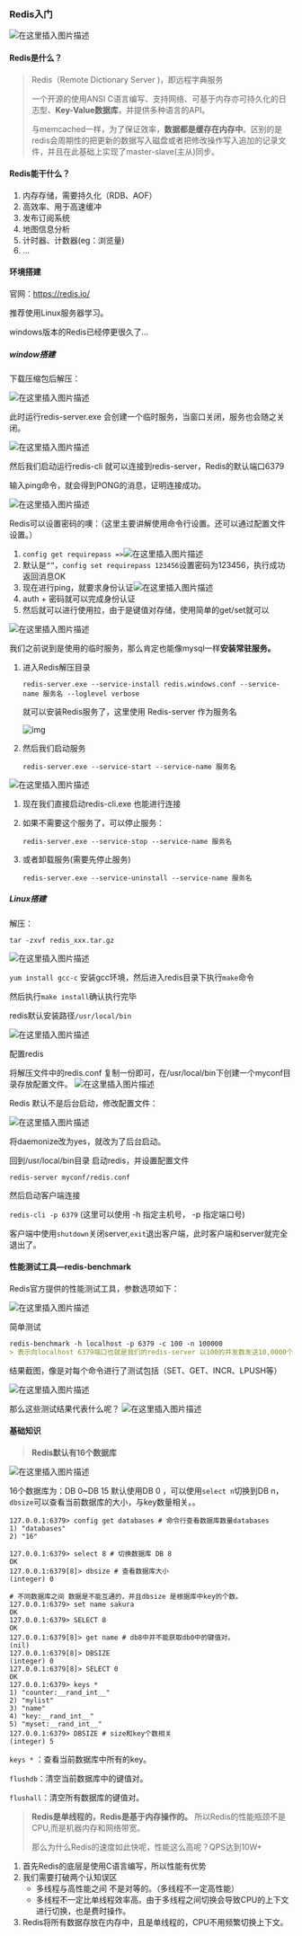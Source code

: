 ### Redis入门

![在这里插入图片描述](./assets/02.Redis入门/85f82d1770ba79525dec9edff840861a.jpeg)

#### Redis是什么？

> Redis（Remote Dictionary Server )，即远程字典服务
>
> 一个开源的使用ANSI C语言编写、支持网络、可基于内存亦可持久化的日志型、**Key-Value数据库**，并提供多种语言的API。
>
> 与memcached一样，为了保证效率，**数据都是缓存在内存中**。区别的是redis会周期性的把更新的数据写入磁盘或者把修改操作写入追加的记录文件，并且在此基础上实现了master-slave(主从)同步。

#### Redis能干什么？

1. 内存存储，需要持久化（RDB、AOF）
2. 高效率、用于高速缓冲
3. 发布订阅系统
4. 地图信息分析
5. 计时器、计数器(eg：浏览量)
6. …

#### 环境搭建

官网：https://redis.io/

推荐使用Linux服务器学习。

windows版本的Redis已经停更很久了…

##### window搭建

下载压缩包后解压：

![在这里插入图片描述](./assets/02.Redis入门/afe1ad23d1848871f7c87e8d4ab1c7cf.png)

此时运行redis-server.exe 会创建一个临时服务，当窗口关闭，服务也会随之关闭。

![在这里插入图片描述](./assets/02.Redis入门/c9172377514c72892299a95cb13e2abf.png)

然后我们启动运行redis-cli 就可以连接到redis-server，Redis的默认端口6379

输入ping命令，就会得到PONG的消息，证明连接成功。

![在这里插入图片描述](./assets/02.Redis入门/4d09a7fcd2e9065cc2e7bf6e5d741920.png)

Redis可以设置密码的噢：（这里主要讲解使用命令行设置。还可以通过配置文件设置。）

1. `config get requirepass =>`![在这里插入图片描述](./assets/02.Redis入门/9e73754cb4431f03559eb30638c8ecb0.png)
2. 默认是`“”`，`config set requirepass 123456`设置密码为123456，执行成功返回消息OK
3. 现在进行ping，就要求身份认证![在这里插入图片描述](./assets/02.Redis入门/c75aa03c3da9ca4560331e65f004ef74.png)
4. auth + 密码就可以完成身份认证
5. 然后就可以进行使用拉，由于是键值对存储，使用简单的get/set就可以

![在这里插入图片描述](./assets/02.Redis入门/826962c44dfcd1ad5b6a6bb7d8c1e1d6.png)

我们之前说到是使用的临时服务，那么肯定也能像mysql一样**安装常驻服务。**

1. 进入Redis解压目录

   `redis-server.exe --service-install redis.windows.conf --service-name 服务名 --loglevel verbose`

   就可以安装Redis服务了，这里使用 Redis-server 作为服务名

   ![img](./assets/02.Redis入门/2978b776a62074e3839441f8f779e234.png)

2. 然后我们启动服务

   `redis-server.exe --service-start --service-name 服务名`

![在这里插入图片描述](./assets/02.Redis入门/e145ecb0b1b1c61d9a19b8237793d9af.png)

1. 现在我们直接启动redis-cli.exe 也能进行连接

2. 如果不需要这个服务了，可以停止服务：

   `redis-server.exe --service-stop --service-name 服务名`

3. 或者卸载服务(需要先停止服务)

   `redis-server.exe --service-uninstall --service-name 服务名`

##### Linux搭建

解压：

```
tar -zxvf redis_xxx.tar.gz
```

![在这里插入图片描述](./assets/02.Redis入门/c194b551a851fda2ffd5f9dcd6f007f9.png)

`yum install gcc-c` 安装gcc环境，然后进入redis目录下执行`make`命令

然后执行`make install`确认执行完毕

redis默认安装路径`/usr/local/bin`

![在这里插入图片描述](./assets/02.Redis入门/7872bf5dde325274d6d0bbe8e4846baf.png)

配置redis

将解压文件中的redis.conf 复制一份即可，在/usr/local/bin下创建一个myconf目录存放配置文件。
![在这里插入图片描述](./assets/02.Redis入门/1ae2bbe1e22c65cf623c0da61678225c.png)

Redis 默认不是后台启动，修改配置文件：

![在这里插入图片描述](./assets/02.Redis入门/0166763b2ddb65468dbdbe5ea2861caf.png)

将daemonize改为yes，就改为了后台启动。

回到/usr/local/bin目录 启动redis，并设置配置文件

```
redis-server myconf/redis.conf
```

然后启动客户端连接

`redis-cli -p 6379` (这里可以使用 -h 指定主机号， -p 指定端口号)

客户端中使用`shutdown`关闭server,`exit`退出客户端，此时客户端和server就完全退出了。

#### 性能测试工具—redis-benchmark

Redis官方提供的性能测试工具，参数选项如下：

![在这里插入图片描述](./assets/02.Redis入门/895fc0d51456a262d7fadd0d2c91ee09.png)

简单测试

```markdown
redis-benchmark -h localhost -p 6379 -c 100 -n 100000
> 表示向localhost 6379端口也就是我们的redis-server 以100的并发数发送10,0000个请求进行性能测试
```

结果截图，像是对每个命令进行了测试包括（SET、GET、INCR、LPUSH等）

![在这里插入图片描述](./assets/02.Redis入门/e3c951b27fcf974655407eeaca430d69.png)

那么这些测试结果代表什么呢？
![在这里插入图片描述](./assets/02.Redis入门/5ed383555feffaca629656b6264bffb5.png)

#### 基础知识

> **Redis默认有16个数据库**

![在这里插入图片描述](./assets/02.Redis入门/7b3e0548b8f936bc50162ded373cd697.png)

16个数据库为：DB 0~DB 15
默认使用DB 0 ，可以使用`select n`切换到DB n，`dbsize`可以查看当前数据库的大小，与key数量相关。。

```shell
127.0.0.1:6379> config get databases # 命令行查看数据库数量databases
1) "databases"
2) "16"

127.0.0.1:6379> select 8 # 切换数据库 DB 8
OK
127.0.0.1:6379[8]> dbsize # 查看数据库大小
(integer) 0

# 不同数据库之间 数据是不能互通的，并且dbsize 是根据库中key的个数。
127.0.0.1:6379> set name sakura 
OK
127.0.0.1:6379> SELECT 8
OK
127.0.0.1:6379[8]> get name # db8中并不能获取db0中的键值对。
(nil)
127.0.0.1:6379[8]> DBSIZE
(integer) 0
127.0.0.1:6379[8]> SELECT 0
OK
127.0.0.1:6379> keys *
1) "counter:__rand_int__"
2) "mylist"
3) "name"
4) "key:__rand_int__"
5) "myset:__rand_int__"
127.0.0.1:6379> DBSIZE # size和key个数相关
(integer) 5
```

`keys *` ：查看当前数据库中所有的key。

`flushdb`：清空当前数据库中的键值对。

`flushall`：清空所有数据库的键值对。

> **Redis是单线程的，Redis是基于内存操作的。**
> 所以Redis的性能瓶颈不是CPU,而是机器内存和网络带宽。
>
> 那么为什么Redis的速度如此快呢，性能这么高呢？QPS达到10W+

1. 首先Redis的底层是使用C语言编写，所以性能有优势
2. 我们需要打破两个认知误区
   - 多线程与高性能之间 不是对等的。（多线程不一定高性能）
   - 多线程不一定比单线程效率高。由于多线程之间切换会导致CPU的上下文进行切换，也是费时操作。
3. Redis将所有数据存放在内存中，且是单线程的，CPU不用频繁切换上下文。

